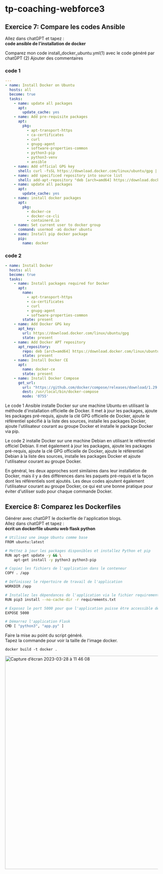 # tp-coaching-webforce3

## Exercice 7: Compare les codes Ansible
Allez dans chatGPT et tapez :  
     **code ansible de l'installation de docker**

Comparez mon code install_docker_ubuntu.yml(1) avec le code généré par chatGPT (2)
Ajouter des commentaires

### code 1
```YAML
---
- name: Install Docker on Ubuntu
  hosts: all
  become: true
  tasks:
    - name: update all packages
      apt:
        update_cache: yes
    - name: Add pre-requisite packages
      apt:
        pkg:
          - apt-transport-https
          - ca-certificates
          - curl
          - gnupg-agent
          - software-properties-common
          - python3-pip
          - python3-venv
          - ansible
    - name: Add official GPG key
      shell: curl -fsSL https://download.docker.com/linux/ubuntu/gpg | sudo apt-key add -
    - name: add specificed repository into source list
      shell: add-apt-repository "deb [arch=amd64] https://download.docker.com/linux/ubuntu focal stable"
    - name: update all packages
      apt:
        update_cache: yes
    - name: install docker packages
      apt:
        pkg:
          - docker-ce
          - docker-ce-cli
          - containerd.io
    - name: Set current user to docker group
      command: usermod -aG docker ubuntu
    - name: Install pip docker package
      pip:
        name: docker
```

### code 2
```YAML
- name: Install Docker
  hosts: all
  become: true
  tasks:
    - name: Install packages required for Docker
      apt:
        name:
          - apt-transport-https
          - ca-certificates
          - curl
          - gnupg-agent
          - software-properties-common
        state: present
    - name: Add Docker GPG key
      apt_key:
        url: https://download.docker.com/linux/ubuntu/gpg
        state: present
    - name: Add Docker APT repository
      apt_repository:
        repo: deb [arch=amd64] https://download.docker.com/linux/ubuntu {{ ansible_distribution_release }} stable
        state: present
    - name: Install Docker CE
      apt:
        name: docker-ce
        state: present
    - name: Install Docker Compose
      get_url:
        url: "https://github.com/docker/compose/releases/download/1.29.2/docker-compose-Linux-x86_64"
        dest: /usr/local/bin/docker-compose
        mode: '0755'
```


Le code 1 Ansible installe Docker sur une machine Ubuntu en utilisant la méthode d'installation officielle de Docker. Il met à jour les packages, ajoute les packages pré-requis, ajoute la clé GPG officielle de Docker, ajoute le référentiel spécifié à la liste des sources, installe les packages Docker, ajoute l'utilisateur courant au groupe Docker et installe le package Docker via pip.

Le code 2 installe Docker sur une machine Debian en utilisant le référentiel officiel Debian. Il met également à jour les packages, ajoute les packages pré-requis, ajoute la clé GPG officielle de Docker, ajoute le référentiel Debian à la liste des sources, installe les packages Docker et ajoute l'utilisateur courant au groupe Docker.

En général, les deux approches sont similaires dans leur installation de Docker, mais il y a des différences dans les paquets pré-requis et la façon dont les référentiels sont ajoutés. Les deux codes ajoutent également l'utilisateur courant au groupe Docker, ce qui est une bonne pratique pour éviter d'utiliser sudo pour chaque commande Docker.


## Exercice 8: Comparez les Dockerfiles

Générer avec chatGPT le dockerfile de l'application blogs.    
Allez dans chatGPT et tapez :      
     **écrit un dockerfile ubuntu web flask python**  
     
```BASH
# Utilisez une image Ubuntu comme base
FROM ubuntu:latest

# Mettez à jour les packages disponibles et installez Python et pip
RUN apt-get update -y && \
    apt-get install -y python3 python3-pip

# Copiez les fichiers de l'application dans le conteneur
COPY . /app

# Définissez le répertoire de travail de l'application
WORKDIR /app

# Installez les dépendances de l'application via le fichier requirements.txt
RUN pip3 install --no-cache-dir -r requirements.txt

# Exposez le port 5000 pour que l'application puisse être accessible depuis l'extérieur du conteneur
EXPOSE 5000

# Démarrez l'application Flask
CMD [ "python3", "app.py" ]
```

Faire la mise au point du script généré.  
Tapez la commande pour voir la taille de l'image docker.   
 
    docker build -t docker .
    
<img width="704" alt="Capture d’écran 2023-03-28 à 11 46 08" src="https://user-images.githubusercontent.com/67427059/228260725-facc8427-9a83-497c-b2da-386a458cc70e.png">


